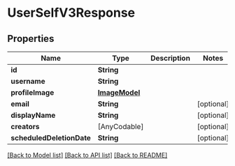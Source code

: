 # UserSelfV3Response

## Properties
Name | Type | Description | Notes
------------ | ------------- | ------------- | -------------
**id** | **String** |  | 
**username** | **String** |  | 
**profileImage** | [**ImageModel**](ImageModel.md) |  | 
**email** | **String** |  | [optional] 
**displayName** | **String** |  | [optional] 
**creators** | [AnyCodable] |  | [optional] 
**scheduledDeletionDate** | **String** |  | [optional] 

[[Back to Model list]](../README.md#documentation-for-models) [[Back to API list]](../README.md#documentation-for-api-endpoints) [[Back to README]](../README.md)


